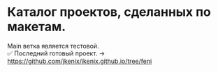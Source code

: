 # Каталог проектов, сделанных по макетам.

Main ветка является тестовой.  
:white_check_mark: Последний готовый проект. -> https://github.com/jkenix/jkenix.github.io/tree/feni
